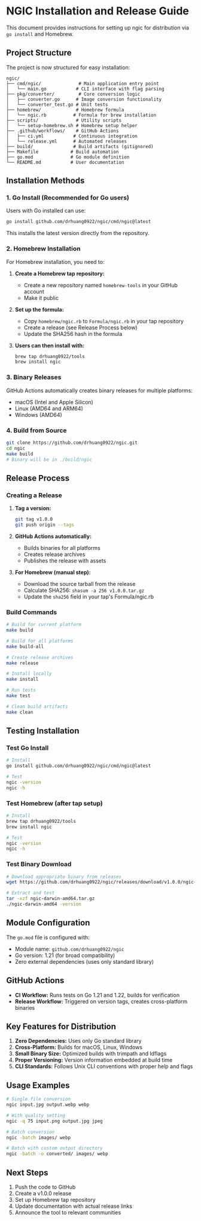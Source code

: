 # NGIC Installation and Release Guide

This document provides instructions for setting up ngic for distribution via `go install` and Homebrew.

## Project Structure

The project is now structured for easy installation:

```
ngic/
├── cmd/ngic/              # Main application entry point
│   └── main.go           # CLI interface with flag parsing
├── pkg/converter/         # Core conversion logic
│   ├── converter.go      # Image conversion functionality  
│   └── converter_test.go # Unit tests
├── homebrew/             # Homebrew formula
│   └── ngic.rb          # Formula for brew installation
├── scripts/              # Utility scripts
│   └── setup-homebrew.sh # Homebrew setup helper
├── .github/workflows/    # GitHub Actions
│   ├── ci.yml           # Continuous integration
│   └── release.yml      # Automated releases
├── build/               # Build artifacts (gitignored)
├── Makefile            # Build automation
├── go.mod              # Go module definition
└── README.md           # User documentation
```

## Installation Methods

### 1. Go Install (Recommended for Go users)

Users with Go installed can use:

```bash
go install github.com/drhuang0922/ngic/cmd/ngic@latest
```

This installs the latest version directly from the repository.

### 2. Homebrew Installation

For Homebrew installation, you need to:

1. **Create a Homebrew tap repository:**
   - Create a new repository named `homebrew-tools` in your GitHub account
   - Make it public

2. **Set up the formula:**
   - Copy `homebrew/ngic.rb` to `Formula/ngic.rb` in your tap repository
   - Create a release (see Release Process below)
   - Update the SHA256 hash in the formula

3. **Users can then install with:**
   ```bash
   brew tap drhuang0922/tools
   brew install ngic
   ```

### 3. Binary Releases

GitHub Actions automatically creates binary releases for multiple platforms:
- macOS (Intel and Apple Silicon)
- Linux (AMD64 and ARM64)
- Windows (AMD64)

### 4. Build from Source

```bash
git clone https://github.com/drhuang0922/ngic.git
cd ngic
make build
# Binary will be in ./build/ngic
```

## Release Process

### Creating a Release

1. **Tag a version:**
   ```bash
   git tag v1.0.0
   git push origin --tags
   ```

2. **GitHub Actions automatically:**
   - Builds binaries for all platforms
   - Creates release archives
   - Publishes the release with assets

3. **For Homebrew (manual step):**
   - Download the source tarball from the release
   - Calculate SHA256: `shasum -a 256 v1.0.0.tar.gz`
   - Update the `sha256` field in your tap's Formula/ngic.rb

### Build Commands

```bash
# Build for current platform
make build

# Build for all platforms
make build-all

# Create release archives
make release

# Install locally
make install

# Run tests
make test

# Clean build artifacts
make clean
```

## Testing Installation

### Test Go Install
```bash
# Install
go install github.com/drhuang0922/ngic/cmd/ngic@latest

# Test
ngic -version
ngic -h
```

### Test Homebrew (after tap setup)
```bash
# Install
brew tap drhuang0922/tools
brew install ngic

# Test
ngic -version
ngic -h
```

### Test Binary Download
```bash
# Download appropriate binary from releases
wget https://github.com/drhuang0922/ngic/releases/download/v1.0.0/ngic-darwin-amd64.tar.gz

# Extract and test
tar -xzf ngic-darwin-amd64.tar.gz
./ngic-darwin-amd64 -version
```

## Module Configuration

The `go.mod` file is configured with:
- Module name: `github.com/drhuang0922/ngic`
- Go version: 1.21 (for broad compatibility)
- Zero external dependencies (uses only standard library)

## GitHub Actions

- **CI Workflow:** Runs tests on Go 1.21 and 1.22, builds for verification
- **Release Workflow:** Triggered on version tags, creates cross-platform binaries

## Key Features for Distribution

1. **Zero Dependencies:** Uses only Go standard library
2. **Cross-Platform:** Builds for macOS, Linux, Windows
3. **Small Binary Size:** Optimized builds with trimpath and ldflags
4. **Proper Versioning:** Version information embedded at build time
5. **CLI Standards:** Follows Unix CLI conventions with proper help and flags

## Usage Examples

```bash
# Single file conversion
ngic input.jpg output.webp webp

# With quality setting
ngic -q 75 input.png output.jpg jpeg

# Batch conversion
ngic -batch images/ webp

# Batch with custom output directory
ngic -batch -o converted/ images/ webp
```

## Next Steps

1. Push the code to GitHub
2. Create a v1.0.0 release
3. Set up Homebrew tap repository
4. Update documentation with actual release links
5. Announce the tool to relevant communities
